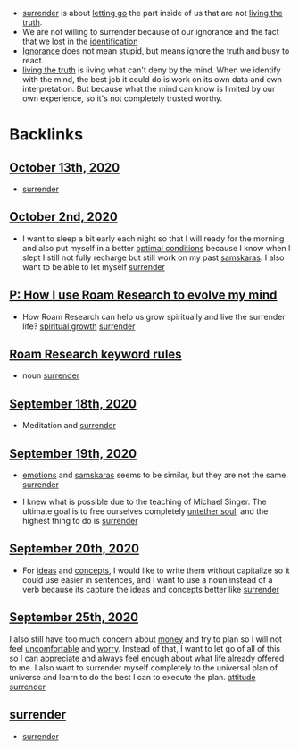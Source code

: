 - [surrender](<surrender.md>) is about [letting go](<letting go.md>) the part inside of us that are not [living the truth](<living the truth.md>).
- We are not willing to surrender because of our ignorance and the fact that we lost in the [identification](<identification.md>)
- [Ignorance](<Ignorance.md>) does not mean stupid, but means ignore the truth and busy to react.
- [living the truth](<living the truth.md>) is living what can't deny by the mind. When we identify with the mind, the best job it could do is work on its own data and own interpretation. But because what the mind can know is limited by our own experience, so it's not completely trusted worthy.

# Backlinks
## [October 13th, 2020](<October 13th, 2020.md>)
- [surrender](<surrender.md>)

## [October 2nd, 2020](<October 2nd, 2020.md>)
- I want to sleep a bit early each night so that I will ready for the morning and also put myself in a better [optimal conditions](<optimal conditions.md>) because I know when I slept I still not fully recharge but still work on my past [samskaras](<samskaras.md>). I also want to be able to let myself [surrender](<surrender.md>)

## [P: How I use Roam Research to evolve my mind](<P: How I use Roam Research to evolve my mind.md>)
- How Roam Research can help us grow spiritually and live the surrender life? [spiritual growth](<spiritual growth.md>) [surrender](<surrender.md>)

## [Roam Research keyword rules](<Roam Research keyword rules.md>)
- noun [surrender](<surrender.md>)

## [September 18th, 2020](<September 18th, 2020.md>)
- Meditation and [surrender](<surrender.md>)

## [September 19th, 2020](<September 19th, 2020.md>)
- [emotions](<emotions.md>) and [samskaras](<samskaras.md>) seems to be similar, but they are not the same. [surrender](<surrender.md>)

- I knew what is possible due to the teaching of Michael Singer. The ultimate goal is to free ourselves completely [untether soul](<untether soul.md>), and the highest thing to do is [surrender](<surrender.md>)

## [September 20th, 2020](<September 20th, 2020.md>)
- For [ideas](<ideas.md>) and [concepts](<concepts.md>), I would like to write them without capitalize so it could use easier in sentences, and I want to use a noun instead of a verb because its capture the ideas and concepts better like [surrender](<surrender.md>)

## [September 25th, 2020](<September 25th, 2020.md>)
I also still have too much concern about [money](<money.md>) and try to plan so I will not feel [uncomfortable](<uncomfortable.md>) and [worry](<worry.md>). Instead of that, I want to let go of all of this so I can [appreciate](<appreciate.md>) and always feel [enough](<enough.md>) about what life already offered to me. I also want to surrender myself completely to the universal plan of universe and learn to do the best I can to execute the plan. [attitude](<attitude.md>) [surrender](<surrender.md>)

## [surrender](<surrender.md>)
- [surrender](<surrender.md>)

